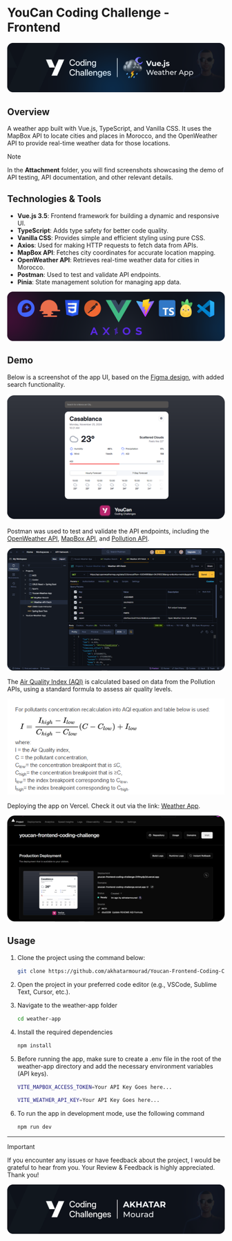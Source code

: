 # YouCan Coding Challenge - Frontend

![Project Banner](./Attatchments/Banner.png)

## Overview 

A weather app built with Vue.js, TypeScript, and Vanilla CSS. It uses the MapBox API to locate cities and places in Morocco, and the OpenWeather API to provide real-time weather data for those locations.

> [!NOTE]
> In the **Attachment** folder, you will find screenshots showcasing the demo of API testing, API documentation, and other relevant details.


## Technologies & Tools

- **Vue.js 3.5**: Frontend framework for building a dynamic and responsive UI.
- **TypeScript**: Adds type safety for better code quality.
- **Vanilla CSS**: Provides simple and efficient styling using pure CSS.
- **Axios**: Used for making HTTP requests to fetch data from APIs.
- **MapBox API**: Fetches city coordinates for accurate location mapping.
- **OpenWeather API**: Retrieves real-time weather data for cities in Morocco.
- **Postman**: Used to test and validate API endpoints.
- **Pinia**: State management solution for managing app data.

![Project Technologies](./Attatchments/technologies.png)

## Demo

Below is a screenshot of the app UI, based on the [Figma design](https://www.figma.com/design/PsxrPS1Wor2Xx6wHQjeP5q/Weather-App?node-id=56-353&t=71XLlLSK4i0QQ8Xu-1), with added search functionality.

![Project Demo](./Attatchments/Overview.png)

Postman was used to test and validate the API endpoints, including the [OpenWeather API](https://openweathermap.org/api/one-call-3), [MapBox API](https://docs.mapbox.com/api/search/), and [Pollution API](https://openweathermap.org/api/air-pollution).

![Postamn & APIs](./Attatchments/Weather-API-Postman.png)

The [Air Quality Index (AQI)](https://openweathermap.org/air-pollution-index-levels) is calculated based on data from the Pollution APIs, using a standard formula to assess air quality levels.

![AQI Formula](./Attatchments/AQI-Formula.png)

Deploying the app on Vercel. Check it out via the link: [Weather App](https://youcan-frontend-coding-challenge.vercel.app/).

![Vecel](./Attatchments/Vercel.png)

## Usage

1. Clone the project using the command below:

   ```bash
   git clone https://github.com/akhatarmourad/Youcan-Frontend-Coding-Challenge.git

2. Open the project in your preferred code editor (e.g., VSCode, Sublime Text, Cursor, etc.).

3. Navigate to the weather-app folder

   ```bash
   cd weather-app
   ```

4. Install the required dependencies

    ```bash
    npm install
    ```

5. Before running the app, make sure to create a .env file in the root of the weather-app directory and add the necessary environment variables (API keys).

    ```bash
   VITE_MAPBOX_ACCESS_TOKEN=Your API Key Goes here...
   ```

   ```bash
   VITE_WEATHER_API_KEY=Your API Key Goes here...
   ```

6. To run the app in development mode, use the following command

   ```bash
   npm run dev
   ```

---

> [!IMPORTANT]
> If you encounter any issues or have feedback about the project, I would be grateful to hear from you. Your Review & Feedback is highly appreciated. Thank you!

![Project Footer](./Attatchments/Footer.png)